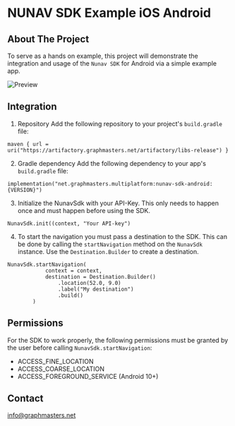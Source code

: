 # NUNAV SDK Example iOS Android

## About The Project

To serve as a hands on example, this project will demonstrate the integration and usage of the `Nunav SDK` for Android
via a simple example app.

![Preview](docs/navigation.gif)

## Integration

1. Repository
   Add the following repository to your project's `build.gradle` file:

```
maven { url = uri("https://artifactory.graphmasters.net/artifactory/libs-release") }
```

2. Gradle dependency
   Add the following dependency to your app's `build.gradle` file:

```
implementation("net.graphmasters.multiplatform:nunav-sdk-android:{VERSION}")
```

3. Initialize the NunavSdk with your API-Key. This only needs to happen once and must happen before using the SDK.

```
NunavSdk.init((context, "Your API-key")
```

4. To start the navigation you must pass a destination to the SDK. This can be done by calling the `startNavigation`
   method on the `NunavSdk` instance. Use the `Destination.Builder` to create a destination.

```
NunavSdk.startNavigation(
            context = context,
            destination = Destination.Builder()
                .location(52.0, 9.0)
                .label("My destination")
                .build()
        )
```

## Permissions

For the SDK to work properly, the following permissions must be granted by the user before
calling `NunavSdk.startNavigation`:

* ACCESS_FINE_LOCATION
* ACCESS_COARSE_LOCATION
* ACCESS_FOREGROUND_SERVICE (Android 10+)

## Contact

info@graphmasters.net

